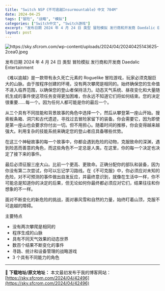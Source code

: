 ```yaml
---
title: "Switch NSP《不可逾越Insurmountable》中文 704M"
date: 2024-04-25
tags: ["冒险", "战略", "模拟"]
categories: ["Switch中文", "Switch游戏"]
excerpt: "发布日期 2024 年 4 月 24 日 类型 冒险模拟 发行商和开发商 Daedalic Entertainment 《难以逾越》是一款带有永久死亡元素的 Roguelike 冒险游戏，玩家必须克服巨大的山脉。由于按程序创建的环境，没有两次攀爬是相同的。始终确保您的生命值不进入临界范围，以确保您的&hellip;"
layout: post
---
```


<img class="aligncenter" src="https://sky.sfcrom.com/wp-content/uploads/2024/04/20240425143625-2cea0.jpeg" alt="https://sky.sfcrom.com/wp-content/uploads/2024/04/20240425143625-2cea0.jpeg" />

发布日期 2024 年 4 月 24 日
类型 冒险模拟
发行商和开发商 Daedalic Entertainment

《难以逾越》是一款带有永久死亡元素的 Roguelike 冒险游戏，玩家必须克服巨大的山脉。由于按程序创建的环境，没有两次攀爬是相同的。始终确保您的生命值不进入临界范围，以确保您的登山者保持活力。动态天气系统、昼夜变化和大量随机生成的事件使这项任务变得更加困难，你永远不知道它们将如何结束。您的决定很重要……每一个。因为任何人都可能是你的最后一个。

从三个具有不同技能和背景故事的角色中选择一个，然后从攀登第一座山开始。搜索板条箱、洞穴和古代遗迹，寻找过去冒险家留下的装备。你会需要它，因为即使是第一座山也会要求你付出一切。但不用担心。随着时间的推移，你会变得越来越强大。利用复杂的技能系统来确定您的登山者应具备哪些优势。

在这三个神秘故事的每一个故事中，你都会遇到危险的动物，克服致命的深渊，遇到险恶而善意的角色，而这些角色不一定总是人类。在这里，你的每一个决定也决定了接下来的事件。

最后必须征服三座大山。比前一个更高、更致命。正确分配你的部队和装备，因为你没有第二次尝试，你可以忘记学习路线。在《不可克服》中，你必须应对未知的危险，对不可预测的事件做出自发反应，并最终意识到，就像在生活中一样，你不可能总是知道你的决定的后果，但无论如何你最终都必须应对它们，结果往往和你想象的不一样。

面对不断变化的新危险的挑战，面对暴风雪和自然的力量，始终盯着山顶，克服不可逾越的障碍。

主要特点
- 没有两次攀爬是相同的
- 程序生成的山脉
- 具有不同天气效果的动态世界
- 数百个结果不断变化的事件
- 寻路、统计和设备管理的战略游戏
- 3 个具有不同能力的角色

---
📖 **下载地址/原文地址：** 本文最初发布于我的博客网站：[https://sky.sfcrom.com/2024/04/42496](https://sky.sfcrom.com/2024/04/42496)
